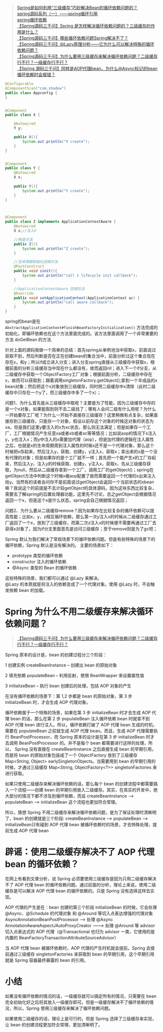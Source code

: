 
> [Spring是如何利用“三级缓存”巧妙解决Bean的循环依赖问题的？](https://zhuanlan.zhihu.com/p/162316846)  
> [spring源码系列（一）——spring循环引用](https://blog.csdn.net/java_lyvee/article/details/101793774?spm=1001.2014.3001.5502)   
> [spring循环依赖](https://blog.csdn.net/wang489687009/article/details/84538634?spm=1001.2014.3001.5502)  
> [【Spring源码三千问】Spring 是怎样解决循环依赖问题的？三级缓存的作用是什么？](https://blog.csdn.net/wang489687009/article/details/120523242)  
> [【Spring源码三千问】哪些循环依赖问题Spring解决不了？](https://blog.csdn.net/wang489687009/article/details/120546430)    
> [【Spring源码三千问】@Lazy原理分析——它为什么可以解决特殊的循环依赖问题？](https://blog.csdn.net/wang489687009/article/details/120577472)  
> [【Spring源码三千问】为什么要用三级缓存来解决循环依赖问题？二级缓存行不行？一级缓存行不行？](https://blog.csdn.net/wang489687009/article/details/120655156)  
> [【Spring 源码三千问】同样是AOP代理bean，为什么@Async标记的bean循环依赖时会报错？](https://blog.csdn.net/wang489687009/article/details/129409335?spm=1001.2014.3001.5502)


```java
@Configurable
@ComponentScan("com.shadow")
public class Appconfig {
}


@Component
public class X {

	@Autowired
	Y y;

	public X(){
		System.out.println("X create");
	}
}


@Component
public class Y {
	@Autowired
	X x;
	
	public Y(){
		System.out.println("Y create");
	}
}



@Component
public class Z implements ApplicationContextAware {
	@Autowired
	X x;//注入X

    //构造方法
	public Z(){
		System.out.println("Z create");
	}

    //生命周期初始化回调方法
	@PostConstruct
	public void zinit(){
		System.out.println("call z lifecycle init callback");
	}

	//ApplicationContextAware 回调方法
	@Override
	public void setApplicationContext(ApplicationContext ac) {
		System.out.println("call aware callback");
	}
}
```

spring的bean是在 `AbstractApplicationContext#finishBeanFactoryInitialization()` 方法完成的初始化，即循环依赖也在这个方法里面完成的。该方法里面调用了一个非常重要的方法 doGetBean 的方法.

针对上面的源码我做一个简单的总结：首先spring从单例池当中获取x，前面说过获取不到，然后判断是否在正在创建bean的集合当中，前面分析过这个集合现在存在x，和y；所以if成立进入分支；进入分支spring直接从三级缓存中获取x，根据前面的分析三级缓存当中现在什么都没有，故而返回nll；进入下一个if分支，从二级缓存中获取一个ObjectFactory工厂对象；根据前面分析，二级缓存中存在x，故而可以获取到；跟着调用singletonFactory.getObject();拿到一个半成品的x bean对象；然后把这个x对象放到三级缓存，同时把二级缓存中x清除（此时二级缓存中只存在一个y了，而三级缓存中多了一个x）；

问题1、为什么首先是从三级缓存中取呢？主要是为了性能，因为三级缓存中存的是一个x对象，如果能取到则不去二级找了；哪有人会问二级有什么用呢？为什么一开始要存工厂呢？为什么一开始不直接存三级缓存？这里稍微有点复杂，如果直接存到三级缓存，只能存一个对象，假设以前存这个对象的时候这对象的状态为xa，但是我们这里y要注入的x为xc状态，那么则无法满足；但是如果存一个工厂，工厂根据情况产生任意xa或者xb或者xc等等情况；比如说aop的情况下x注入y，y也注入x；而y中注入的x需要加代理（aop），但是加代理的逻辑在注入属性之后，也就是x的生命周期周到注入属性的时候x还不是一个代理对象，那么这个时候把x存起来，然后注入y，获取、创建y，y注入x，获取x；拿出来的x是一个没有代理的对象；但是如果存的是个工厂就不一样；首先把一个能产生x的工厂存起来，然后注入y，注入y的时候获取、创建y，y注入x，获取x，先从三级缓存获取，为null，然后从二级缓存拿到一个工厂，调用工厂的getObject()；spring在getObject方法中判断这个时候x被aop配置了故而需要返回一个代理的x出来注入给y。当然有的读者会问你不是前面说过getObject会返回一个当前状态的xbean嘛？我说这个的前提是不去计较getObject的具体源码，因为这块东西比较复杂，需要去了解spring的后置处理器功能，这里先不讨论，总之getObject会根据情况返回一个x，但是这个x是什么状态，spring会自己根据情况返回；

问题2、为什么要从二级缓存remove？因为如果存在比较复杂的循环依赖可以提高性能；比如x，y，z相互循环依赖，那么第一次y注入x的时候从二级缓存通过工厂返回了一个x，放到了三级缓存，而第二次z注入x的时候便不需要再通过工厂去获得x对象了。因为if分支里面首先是访问三级缓存；至于remove则是为了gc吧；


Spring 默认为我们解决了常规场景下的循环依赖问题。但是有些特殊的场景下的循环依赖，Spring 默认是没有解决的。
主要的场景如下：

* prototype 类型的循环依赖
* constructor 注入的循环依赖
* @Async 类型的 Bean 的循环依赖

这些特殊的场景，我们都可以通过 @Lazy 来解决。  
@Lazy 的本质就是将注入的依赖变成了一个代理对象。使用 @Lazy 时，不会触发依赖 bean 的加载。



# Spring 为什么不用二级缓存来解决循环依赖问题？

> [【Spring源码三千问】为什么要用三级缓存来解决循环依赖问题？二级缓存行不行？一级缓存行不行？](https://blog.csdn.net/wang489687009/article/details/120655156)

Spring 原本的设计是，bean 的创建过程分三个阶段：

1 创建实例 createBeanInstance – 创建出 bean 的原始对象

2 填充依赖 populateBean – 利用反射，使用 BeanWrapper 来设置属性值

3 initializeBean – 执行 bean 创建后的处理，包括 AOP 对象的产生

在没有循环依赖的场景下：第 1,2 步都是 bean 的原始对象，第 3 步 initializeBean 时，才会生成 AOP 代理对象。

循环依赖属于一个特殊的场景，如果在第 3 步 initializeBean 时才去生成 AOP 代理 bean 的话，那么在第 2 步 populateBean 注入循环依赖 bean 时就拿不到 AOP 代理 bean 进行注入。所以，循环依赖打破了 AOP 代理 bean 生成的时机，需要在 populateBean 之前就生成 AOP 代理 bean。而且，生成 AOP 代理需要执行 BeanPostProcessor，而 Spring 原本的设计是在第 3 步 initializeBean 时才去调用 BeanPostProcessor 的。并不是每个 bean 都需要进行这样的处理，所以， Spring 没有直接在 createBeanInstance 之后直接生成 bean 的早期引用，而是将 bean 的原始对象包装成了一个 ObjectFactory 放到了三级缓存 Map<String, Object> earlySingletonObjects。当需要用到 bean 的早期引用的时候，才通过三级缓存 Map<String, ObjectFactory<?>> singletonFactories 来进行获取。

如果只使用二级缓存来解决循环依赖的话，那么每个 bean 的创建流程中都需要插入一个流程——创建 bean 的早期引用放入二级缓存。其实，在真实的开发中，绝大部分的情况下都不涉及到循环依赖，而且 createBeanInstance --> populateBean --> initializeBean 这个流程也更加符合常理。

所以，猜想 Spring 不用二级缓存来解决循环依赖问题，是为了保证处理时清晰明了，bean 的创建就是三个阶段: createBeanInstance --> populateBean --> initializeBean只有碰到 AOP 代理 bean 被循环依赖时的场景，才去特殊处理，提前生成 AOP 代理 bean

# 辟谣：使用二级缓存解决不了 AOP 代理 bean 的循环依赖？

在网上有看到文章分析，说 Spring 必须要使用三级缓存是因为只用二级缓存解决不了 AOP 代理 bean 的循环依赖问题。通过前面的分析，理论上来说，使用二级缓存是可以解决 AOP 代理 bean 的循环依赖的。只是 Spring 没有选择这样去实现。

AOP 代理的产生是在：bean 创建的第三个阶段 initializeBean 的时候，它会处理 @Async、@Schedule 的代理对象 和 @Around 等切入点表达增强的代理对象 AsyncAnnotationBeanPostProcessor —> 处理 @Async AnnotationAwareAspectJAutoProxyCreator -——> 处理 @Around 等 advisor 切入点表达式的 AOP 代理（@Transactional 也归为 advisor 一类，它使用的是内置的 BeanFactoryTransactionAttributeSourceAdvisor）

当 AOP 代理 bean 被循环依赖时，AOP 代理的产生时机就会提前。Spring 会提前通过三级缓存 singletonFactories 来获取到 bean 的早期引用，这个早期引用就是 Spring 容器最终暴露的 bean 的引用。

# 小结

如果没有循环依赖的情况的话，一级缓存就可以搞定所有的情况，只需要在 bean 完全初始化好之后将其放入一级缓存即可。但是一级缓存解决不了循环依赖的情况，所以，Spring 使用三级缓存来解决了循环依赖问题。

如果使用二级缓存的话，理论上是可行的，但是 Spring 选择了三级缓存来实现，让 bean 的创建流程更加符合常理，更加清晰明了。


